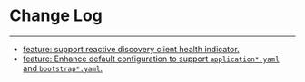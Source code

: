 # Change Log
---

- [feature: support reactive discovery client health indicator.](https://github.com/Tencent/spring-cloud-tencent/pull/987)
- [feature: Enhance default configuration to support `application*.yaml` and `bootstrap*.yaml`.](https://github.com/Tencent/spring-cloud-tencent/pull/987)
